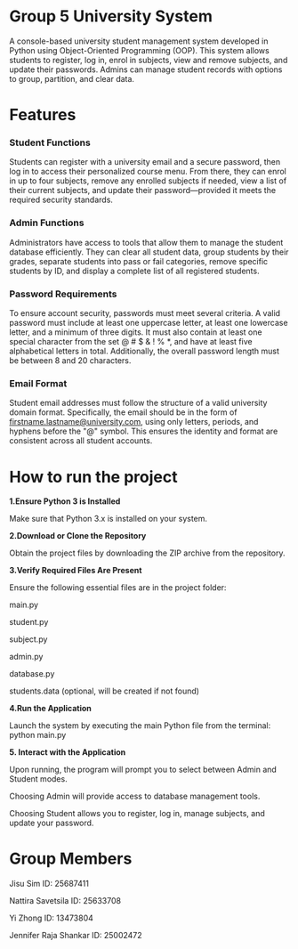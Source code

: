 # Group 5 University System 

A console-based university student management system developed in Python using Object-Oriented Programming (OOP). This system allows students to register, log in, enrol in subjects, view and remove subjects, and update their passwords. Admins can manage student records with options to group, partition, and clear data.

# Features 

### Student Functions
Students can register with a university email and a secure password, then log in to access their personalized course menu. From there, they can enrol in up to four subjects, remove any enrolled subjects if needed, view a list of their current subjects, and update their password—provided it meets the required security standards.

### Admin Functions
Administrators have access to tools that allow them to manage the student database efficiently. They can clear all student data, group students by their grades, separate students into pass or fail categories, remove specific students by ID, and display a complete list of all registered students.

### Password Requirements
To ensure account security, passwords must meet several criteria. A valid password must include at least one uppercase letter, at least one lowercase letter, and a minimum of three digits. It must also contain at least one special character from the set @ # $ & ! % *, and have at least five alphabetical letters in total. Additionally, the overall password length must be between 8 and 20 characters.

### Email Format
Student email addresses must follow the structure of a valid university domain format. Specifically, the email should be in the form of firstname.lastname@university.com, using only letters, periods, and hyphens before the "@" symbol. This ensures the identity and format are consistent across all student accounts.

# How to run the project 

**1.Ensure Python 3 is Installed**


Make sure that Python 3.x is installed on your system. 



**2.Download or Clone the Repository**


Obtain the project files by downloading the ZIP archive from the repository.



**3.Verify Required Files Are Present**


Ensure the following essential files are in the project folder:



main.py



student.py



subject.py



admin.py



database.py



students.data (optional, will be created if not found)



**4.Run the Application**


Launch the system by executing the main Python file from the terminal: python main.py



**5. Interact with the Application**


Upon running, the program will prompt you to select between Admin and Student modes.



Choosing Admin will provide access to database management tools.



Choosing Student allows you to register, log in, manage subjects, and update your password.




# Group Members 

Jisu Sim					      ID: 25687411 

Nattira Savetsila			  ID: 25633708

Yi Zhong					      ID: 13473804

Jennifer Raja Shankar		ID: 25002472


